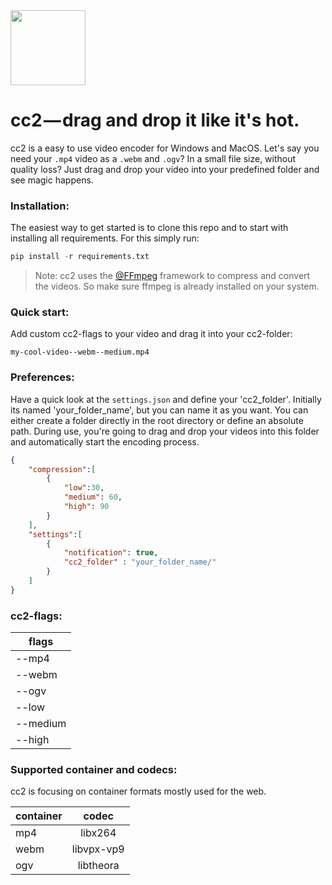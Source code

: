 <img src="http://pfuscha.cool:3000/" width="120" />

# cc2 — drag and drop it like it's hot.  
cc2 is a easy to use video encoder for Windows and MacOS. Let's say you need your ```.mp4``` video as a ```.webm``` and ```.ogv```? In a small file size, without quality loss? Just drag and drop your video into your predefined folder and see magic happens.

### Installation:
The easiest way to get started is to clone this repo and to start with installing all requirements. For this simply run:
```python
pip install -r requirements.txt
```
> Note: cc2 uses the [@FFmpeg](https://www.ffmpeg.org/) framework to compress and convert the videos. So make sure ffmpeg is already installed on your system. 

### Quick start:
Add custom cc2-flags to your video and drag it into your cc2-folder:
```
my-cool-video--webm--medium.mp4
```
### Preferences:
Have a quick look at the ```settings.json``` and define your 'cc2_folder'. Initially its named 'your_folder_name', but you can name it as you want. You can either create a folder directly in the root directory or define an absolute path. During use, you're going to drag and drop your videos into this folder and automatically start the encoding process.

```json
{   
    "compression":[
        {
            "low":30,
            "medium": 60,
            "high": 90
        }
    ],
    "settings":[
        {
            "notification": true,
            "cc2_folder" : "your_folder_name/"
        }
    ]
}
```
### cc2-flags:
| flags             |
| -------------     |
| --mp4             |
| --webm            |    
| --ogv             |  
| --low             |
| --medium          |    
| --high            |  

### Supported container and codecs:
cc2 is focusing on container formats mostly used for the web.  

| container         | codec         |
| -------------     |:-------------:|
| mp4               | libx264       | 
| webm              | libvpx-vp9    |   
| ogv               | libtheora     |   
